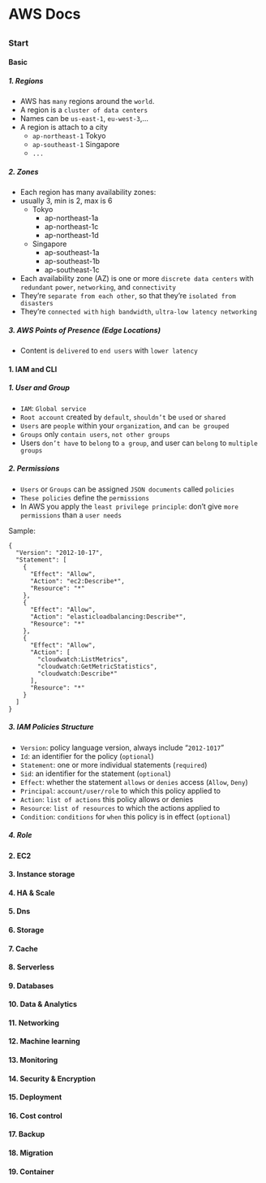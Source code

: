 # AWS Docs

## 
### Start 
#### Basic
##### 1. Regions
* AWS has `many` regions around the `world`.
* A region is a `cluster of data centers`
* Names can be `us-east-1`, `eu-west-3`,...
* A region is attach to a city
  * `ap-northeast-1` Tokyo
  * `ap-southeast-1` Singapore
  * `...`

##### 2. Zones
* Each region has many availability zones:
* usually 3, min is 2, max is 6
  * Tokyo
    * ap-northeast-1a
    * ap-northeast-1c
    * ap-northeast-1d
  * Singapore
    * ap-southeast-1a
    * ap-southeast-1b
    * ap-southeast-1c
* Each availability zone (AZ) is one or more `discrete data centers` with `redundant` `power`, `networking`, and `connectivity`
* They’re `separate from each other`, so that they’re `isolated from disasters`
* They’re `connected with` `high bandwidth`, `ultra-low latency networking`

##### 3. AWS Points of Presence (Edge Locations)
* Content is `delivered` to `end users` with `lower latency`

#### 1. IAM and CLI
##### 1. User and Group
* `IAM`: `Global service`
* `Root account` created by `default`, `shouldn’t` be `used` or `shared`
* `Users` are `people` within your `organization`, and `can be grouped`
* `Groups` only `contain users`, `not other groups`
* Users `don’t have` to `belong` to `a group`, and user can `belong` to `multiple groups`

##### 2. Permissions
* `Users` or `Groups` can be assigned `JSON documents` called `policies`
* `These policies` define the `permissions`
* In AWS you apply the `least privilege principle`: don’t give `more permissions` than a `user needs` 

Sample:
```
{
  "Version": "2012-10-17",
  "Statement": [
    {
      "Effect": "Allow",
      "Action": "ec2:Describe*",
      "Resource": "*"
    },
    {
      "Effect": "Allow",
      "Action": "elasticloadbalancing:Describe*",
      "Resource": "*"
    },
    {
      "Effect": "Allow",
      "Action": [
        "cloudwatch:ListMetrics",
        "cloudwatch:GetMetricStatistics",
        "cloudwatch:Describe*"
      ],
      "Resource": "*"
    }
  ]
}
```

##### 3. IAM Policies Structure
* `Version`: policy language version, always include “`2012-1017`”
* `Id`: an identifier for the policy (`optional`)
* `Statement`: one or more individual statements (`required`)
* `Sid`: an identifier for the statement (`optional`)
* `Effect`: whether the statement `allows` or `denies` access (`Allow`, `Deny`)
* `Principal`: `account/user/role` to which this policy applied to
* `Action`: `list of actions` this policy allows or denies
* `Resource`: `list of resources` to which the actions applied to
* `Condition`: `conditions` for `when` this policy is in effect (`optional`)

##### 4. Role

#### 2. EC2
#### 3. Instance storage
#### 4. HA & Scale
#### 5. Dns
#### 6. Storage
#### 7. Cache
#### 8. Serverless
#### 9. Databases
#### 10. Data & Analytics
#### 11. Networking
#### 12. Machine learning
#### 13. Monitoring
#### 14. Security & Encryption
#### 15. Deployment
#### 16. Cost control
#### 17. Backup
#### 18. Migration
#### 19. Container

